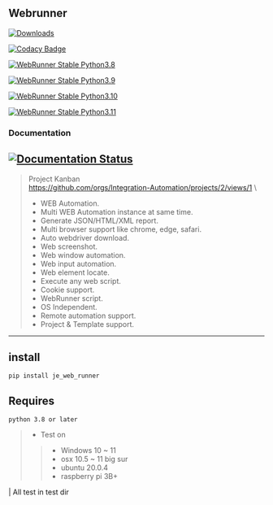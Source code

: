 ## Webrunner
[![Downloads](https://static.pepy.tech/badge/je-web-runner)](https://pepy.tech/project/je-web-runner)

[![Codacy Badge](https://app.codacy.com/project/badge/Grade/cc97412a6f3e4c5592ce45dd7b9db946)](https://www.codacy.com/gh/JE-Chen/WebRunner/dashboard?utm_source=github.com&amp;utm_medium=referral&amp;utm_content=JE-Chen/WebRunner&amp;utm_campaign=Badge_Grade)

[![WebRunner Stable Python3.8](https://github.com/Intergration-Automation-Testing/WebRunner/actions/workflows/webrunner_stable_python3_8.yml/badge.svg)](https://github.com/Intergration-Automation-Testing/WebRunner/actions/workflows/webrunner_stable_python3_8.yml)

[![WebRunner Stable Python3.9](https://github.com/Intergration-Automation-Testing/WebRunner/actions/workflows/webrunner_stable_python3_9.yml/badge.svg)](https://github.com/Intergration-Automation-Testing/WebRunner/actions/workflows/webrunner_stable_python3_9.yml)

[![WebRunner Stable Python3.10](https://github.com/Intergration-Automation-Testing/WebRunner/actions/workflows/webrunner_stable_python3_10.yml/badge.svg)](https://github.com/Intergration-Automation-Testing/WebRunner/actions/workflows/webrunner_stable_python3_10.yml)

[![WebRunner Stable Python3.11](https://github.com/Intergration-Automation-Testing/WebRunner/actions/workflows/webrunner_stable_python3_11.yml/badge.svg)](https://github.com/Intergration-Automation-Testing/WebRunner/actions/workflows/webrunner_stable_python3_11.yml)

### Documentation

[![Documentation Status](https://readthedocs.org/projects/webrunner/badge/?version=latest)](https://webrunner.readthedocs.io/en/latest/?badge=latest)
---
> Project Kanban \
> https://github.com/orgs/Integration-Automation/projects/2/views/1 \
> * WEB Automation.
> * Multi WEB Automation instance at same time.
> * Generate JSON/HTML/XML report.
> * Multi browser support like chrome, edge, safari.
> * Auto webdriver download.
> * Web screenshot.
> * Web window automation.
> * Web input automation.
> * Web element locate.
> * Execute any web script.
> * Cookie support.
> * WebRunner script.
> * OS Independent.
> * Remote automation support.
> * Project & Template support.
---

## install

```
pip install je_web_runner
```

## Requires

```
python 3.8 or later
```

>* Test on
>>    * Windows 10 ~ 11
>>    * osx 10.5 ~ 11 big sur
>>    * ubuntu 20.0.4
>>    * raspberry pi 3B+

| All test in test dir